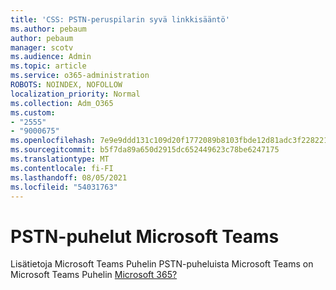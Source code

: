 ```yaml
---
title: 'CSS: PSTN-peruspilarin syvä linkkisääntö'
ms.author: pebaum
author: pebaum
manager: scotv
ms.audience: Admin
ms.topic: article
ms.service: o365-administration
ROBOTS: NOINDEX, NOFOLLOW
localization_priority: Normal
ms.collection: Adm_O365
ms.custom:
- "2555"
- "9000675"
ms.openlocfilehash: 7e9e9ddd131c109d20f1772089b8103fbde12d81adc3f2282210c8a9e2e43611
ms.sourcegitcommit: b5f7da89a650d2915dc652449623c78be6247175
ms.translationtype: MT
ms.contentlocale: fi-FI
ms.lasthandoff: 08/05/2021
ms.locfileid: "54031763"
---
```

# <a name="pstn-calling-with-microsoft-teams"></a>PSTN-puhelut Microsoft Teams

Lisätietoja Microsoft Teams Puhelin PSTN-puheluista Microsoft Teams on Microsoft Teams Puhelin [Microsoft 365?](https://docs.microsoft.com/microsoftteams/what-is-phone-system-in-office-365)